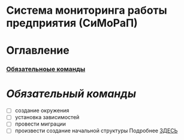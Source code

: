 # Система мониторинга работы предприятия (СиМоРаП)
# Оглавление
### [Обязательноые команды](#comands)

# <a name="comands"> *Обязательный команды* </a>

- [ ] создание окружения
- [ ] установка зависимостей
- [ ] провести миграции
- [ ] произвести создание начальной структуры
 Подробнее [ЗДЕСЬ](project_v_0_0_1/comands/README.md)